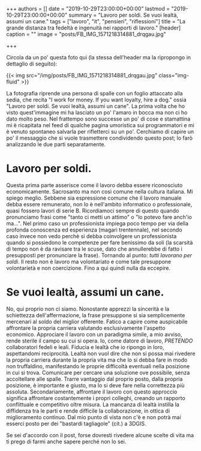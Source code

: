+++
authors = []
date = "2019-10-29T23:00:00+00:00"
lastmod = "2019-10-29T23:00:00+00:00"
summary = "Lavoro per soldi. Se vuoi lealtà, assumi un cane."
tags = ["lavoro", "it", "pensieri", "riflessioni"]
title = "La grande distanza tra fedeltà e ingenuità nei rapporti di lavoro."
[header]
caption = ""
image = "posts/FB_IMG_1571218314881_drqgau.jpg"

+++

Circola da un po' questa foto qui (la stessa dell'header ma la ripropongo in dettaglio di seguito):

{{< img src="/img/posts/FB_IMG_1571218314881_drqgau.jpg" class="img-fluid" >}}

La fotografia riprende una persona di spalle con un foglio attaccato alla sedia, che recita "I work for money. If you want loyalty, hire a dog." ossia "Lavoro per soldi. Se vuoi lealtà, assumi un cane".
La prima volta che ho visto quest'immagine mi ha lasciato un po' l'amaro in bocca ma non ci ho dato molto peso. Nel frattempo sono successe un po' di cose e stamattina mi è ricapitata nel feed di qualche pagina umoristica sui programmatori e mi è venuto spontaneo salvarla per rifletterci su un po'.
Cerchiamo di capire un po' il messaggio che si vuole trasmettere condividendo questo post; lo farò analizzando le due parti separatamente.

# Lavoro per soldi.

Questa prima parte asserisce come il lavoro debba essere riconosciuto economicamente. Sacrosanto ma non così comune nella cultura italiana. Mi spiego meglio. Sebbene sia espressione comune che il lavoro manuale debba essere remunerato, non lo è nell'ambito informatico o professionale, quasi fossero lavori di serie B. Ricordiamoci sempre di questo quando pronunciamo frasi come "tanto ci metti un attimo" o "lo potevo fare anch'io ma...". Nel primo caso un professionista impiega poco tempo per via della profonda conoscenza ed esperienza (magari trentennale), nel secondo caso invece non vedo perchè si debba coinvolgere un professionista quando si possiedono le competenze per fare benissimo da soli (la scarsità di tempo non è da ravisare tra le scuse, dato che annullerebbe di fatto i presupposti per pronunciare la frase).
Tornando al punto: _tutti lavorano per soldi_. Il resto non è lavoro ma volontariato e come tale presuppone volontarietà e non coercizione. Fino a qui quindi nulla da eccepire.

# Se vuoi lealtà, assumi un cane.

No, qui proprio non ci siamo. Nonostante apprezzi la sincerità e la schiettezza dell'affermazione, la frase presuppone si sia semplicemente mercenari al soldo del miglior offerente. Fatico a capire come auspicabile affrontare la propria carriera valutando esclusivamente l'aspetto economico.
Approciare il lavoro con un paradigma simile, a mio avviso, rende sterile il campo su cui si opera. Io, come datore di lavoro, _PRETENDO_ collaboratori fedeli e leali. Fiducia e lealtà che io ripongo in loro, aspettandomi reciprocità.
Lealtà non vuol dire che non si possa mai rivedere la propria carriera durante la propria vita ma che lo si debba fare in modo non truffaldino, manifestando le proprie difficoltà eventuali nella posizione in cui si trova. Comunicare per cercare una soluzione ove possibile, senza accoltellare alle spalle. Trarre vantaggio dal proprio posto, dalla propria posizione, è importante e giusto, ma lo si deve fare nella correttezza più assoluta.
Secondariamente, affrontare il lavoro con questo approccio significa affrontare costantemente i propri colleghi, creando un rapporto conflittuale e competitivo oltre misura. La mancanza di lealtà instilla la diffidenza tra le parti e rende difficile la collaborazione, in ottica di miglioramento continuo.
Dal mio punto di vista non c'è e non potrà mai esserci posto per dei "bastardi tagliagole" (cit.) a 3DGIS.

Se sei d'accordo con il post, forse dovresti rivedere alcune scelte di vita ma ti prego di farmi anche sapere perché non lo sei.
